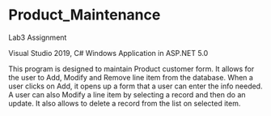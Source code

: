 # Product_Maintenance

Lab3 Assignment

Visual Studio 2019, C# Windows Application in ASP.NET 5.0

This program is designed to maintain Product customer form. It allows for the
user to Add, Modify and Remove line item from the database.
When a user clicks on Add, it opens up a form that a user can enter the info needed. 
A user can also Modify a line item by selecting a record and then do an update.
It also allows to delete a record from the list on selected item.
